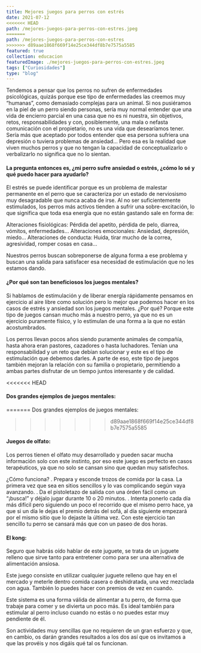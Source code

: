 ```yaml
---
title: Mejores juegos para perros con estrés
date: 2021-07-12
<<<<<<< HEAD
path: /mejores-juegos-para-perros-con-estres.jpeg
=======
path: /mejores-juegos-para-perros-con-estres
>>>>>>> d89aae1868f669f14e25ce344df8b7e7575a5585
featured: true
collection: educacion
featuredImage: ./mejores-juegos-para-perros-con-estres.jpeg
tags: ["Curiosidades"]
type: "blog"
---
```


Tendemos a pensar que los perros no sufren de enfermedades psicológicas, quizás porque ese tipo de enfermedades las creemos muy “humanas”, como demasiado complejas para un animal. 
Si nos pusiéramos en la piel de un perro siendo personas, sería muy normal entender que una vida de encierro parcial en una casa que no es ni nuestra, sin objetivos, retos, responsabilidades y con, posiblemente, una mala o nefasta comunicación con el propietario, no es una vida que desearíamos tener. Sería más que aceptado por todos entender que esa persona sufriera una depresión o tuviera problemas de ansiedad... Pero esa es la realidad que viven muchos perros y que no tengan la capacidad de conceptualizarlo o verbalizarlo no significa que no lo sientan.


#### La pregunta entonces es, ¿mi perro sufre ansiedad o estrés, ¿cómo lo sé y qué puedo hacer para ayudarlo?

El estrés se puede identificar porque es un problema de malestar permanente en el perro que se caracteriza por un estado de nerviosismo muy desagradable que nunca acaba de irse. 
Al no ser suficientemente estimulados, los perros más activos tienden a sufrir una sobre-excitación, lo que significa que toda esa energía que no están gastando sale en forma de:

Alteraciones fisiológicas: Pérdida del apetito, pérdida de pelo, diarrea, vómitos, enfermedades…
Alteraciones emocionales: Ansiedad, depresión, miedo…
Alteraciones de conducta: Huida, tirar mucho de la correa, agresividad, romper cosas en casa…

Nuestros perros buscan sobreponerse de alguna forma a ese problema y buscan una salida para satisfacer esa necesidad de estimulación que no les estamos dando.


#### ¿Por qué son tan beneficiosos los juegos mentales?

Si hablamos de estimulación y de liberar energía rápidamente pensamos en ejercicio al aire libre como solución pero lo mejor que podemos hacer en los casos de estrés y ansiedad son los juegos mentales.
¿Por qué? Porque este tipo de juegos cansan mucho más a nuestro perro, ya que no es un ejercicio puramente físico, y lo estimulan de una forma a la que no están acostumbrados.

Los perros llevan pocos años siendo puramente animales de compañía, hasta ahora eran pastores, cazadores o hasta luchadores. Tenían una responsabilidad y un reto que debían solucionar y este es el tipo de estimulación que debemos darles.
A parte de eso, este tipo de juegos también mejoran la relación con su familia o propietario, permitiendo  a ambas partes disfrutar de un tiempo juntos interesante y de calidad.


<<<<<<< HEAD
#### Dos grandes ejemplos de juegos mentales:
=======
Dos grandes ejemplos de juegos mentales:
>>>>>>> d89aae1868f669f14e25ce344df8b7e7575a5585

#### Juegos de olfato: 
Los perros tienen el olfato muy desarrollado y pueden sacar mucha información solo con este instinto, por eso este juego es perfecto en casos terapéuticos, ya que no solo se cansan sino que quedan muy satisfechos.

¿Cómo funciona? 
. Prepara y esconde trozos de comida por la casa. La primera vez que sea en sitios sencillos y lo vas complicando según vaya avanzando.
. Da el pistoletazo de salida con una órden fácil como un “¡busca!” y déjalo jugar durante 10 o 20 minutos.
. Intenta ponerlo cada día más difícil pero siguiendo un poco el recorrido que el mismo perro hace, ya que si un día le dejas el premio detrás del sofá, al día siguiente empezará por el mismo sitio que lo dejaste la última vez.
Con este ejercicio tan sencillo tu perro se cansará más que con un paseo de dos horas.

#### El kong: 
Seguro que habrás oído hablar de este juguete, se trata de un juguete relleno que sirve tanto para entretener como para ser una alternativa de alimentación ansiosa. 

Este juego consiste en utilizar cualquier juguete relleno que hay en el mercado y meterle dentro comida casera o deshidratada, una vez mezclada con agua. También lo puedes hacer con premios de vez en cuando.

Este sistema es una forma válida de alimentar a tu perro, de forma que trabaje para comer y se divierta un poco más. Es ideal también para estimular al perro incluso cuando no estás o no puedes estar muy pendiente de él.

Son actividades muy sencillas que no requieren de un gran esfuerzo y que, en cambio, os darán grandes resultados a los dos así que os invitamos a que las provéis y nos digáis qué tal os funcionan.


